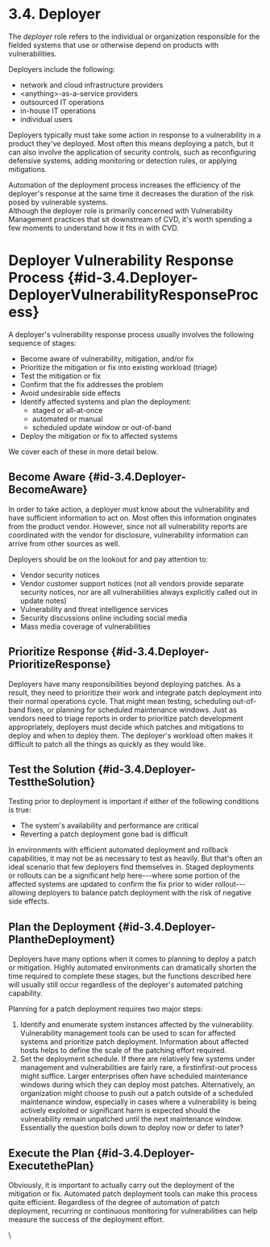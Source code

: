 # 3.4. Deployer 

The *deployer* role refers to the individual or organization responsible
for the fielded systems that use or otherwise depend on products with
vulnerabilities.

Deployers include the following:

-   network and cloud infrastructure providers
-   \<anything\>-as-a-service providers
-   outsourced IT operations
-   in-house IT operations
-   individual users

Deployers typically must take some action in response to a vulnerability
in a product they've deployed. Most often this means deploying a patch,
but it can also involve the application of security controls, such as
reconfiguring defensive systems, adding monitoring or detection rules,
or applying mitigations. 

Automation of the deployment process increases the efficiency of the
deployer's response at the same time it decreases the duration of the
risk posed by vulnerable systems.\
Although the deployer role is primarily concerned with Vulnerability
Management practices that sit downstream of CVD, it's worth spending a
few moments to understand how it fits in with CVD.

# Deployer Vulnerability Response Process {#id-3.4.Deployer-DeployerVulnerabilityResponseProcess}

A deployer's vulnerability response process usually involves the
following sequence of stages:

-   Become aware of vulnerability, mitigation, and/or fix
-   Prioritize the mitigation or fix into existing workload (triage)
-   Test the mitigation or fix
-   Confirm that the fix addresses the problem
-   Avoid undesirable side effects
-   Identify affected systems and plan the deployment:
    -   staged or all-at-once
    -   automated or manual
    -   scheduled update window or out-of-band
-   Deploy the mitigation or fix to affected systems

We cover each of these in more detail below.

## Become Aware {#id-3.4.Deployer-BecomeAware}

In order to take action, a deployer must know about the vulnerability
and have sufficient information to act on. Most often this information
originates from the product vendor. However, since not all vulnerability
reports are coordinated with the vendor for disclosure, vulnerability
information can arrive from other sources as well.

Deployers should be on the lookout for and pay attention to:

-   Vendor security notices
-   Vendor customer support notices (not all vendors provide separate
    security notices, nor are all vulnerabilities always explicitly
    called out in update notes)
-   Vulnerability and threat intelligence services
-   Security discussions online including social media
-   Mass media coverage of vulnerabilities

## Prioritize Response {#id-3.4.Deployer-PrioritizeResponse}

Deployers have many responsibilities beyond deploying patches. As a
result, they need to prioritize their work and integrate patch
deployment into their normal operations cycle. That might mean testing,
scheduling out-of-band fixes, or planning for scheduled maintenance
windows. Just as vendors need to triage reports in order to prioritize
patch development appropriately, deployers must decide which patches and
mitigations to deploy and when to deploy them. The deployer's workload
often makes it difficult to patch all the things as quickly as they
would like.

## Test the Solution {#id-3.4.Deployer-TesttheSolution}

Testing prior to deployment is important if either of the following
conditions is true:

-   The system's availability and performance are critical
-   Reverting a patch deployment gone bad is difficult

In environments with efficient automated deployment and rollback
capabilities, it may not be as necessary to test as heavily. But that's
often an ideal scenario that few deployers find themselves in. Staged
deployments or rollouts can be a significant help here---where some
portion of the affected systems are updated to confirm the fix prior to
wider rollout---allowing deployers to balance patch deployment with the
risk of negative side effects.

## Plan the Deployment {#id-3.4.Deployer-PlantheDeployment}

Deployers have many options when it comes to planning to deploy a patch
or mitigation. Highly automated environments can dramatically shorten
the time required to complete these stages, but the functions described
here will usually still occur regardless of the deployer's automated
patching capability. 

Planning for a patch deployment requires two major steps:

1.  Identify and enumerate system instances affected by the
    vulnerability. Vulnerability management tools can be used to scan
    for affected systems and prioritize patch deployment. Information
    about affected hosts helps to define the scale of the patching
    effort required.
2.  Set the deployment schedule. If there are relatively few systems
    under management and vulnerabilities are fairly rare, a
    firstinfirst-out process might suffice. Larger enterprises often
    have scheduled maintenance windows during which they can deploy most
    patches. Alternatively, an organization might choose to push out a
    patch outside of a scheduled maintenance window, especially in cases
    where a vulnerability is being actively exploited or significant
    harm is expected should the vulnerability remain unpatched until the
    next maintenance window. Essentially the question boils down to
    deploy now or defer to later?

## Execute the Plan {#id-3.4.Deployer-ExecutethePlan}

Obviously, it is important to actually carry out the deployment of the
mitigation or fix. Automated patch deployment tools can make this
process quite efficient. Regardless of the degree of automation of patch
deployment, recurring or continuous monitoring for vulnerabilities can
help measure the success of the deployment effort.

\

